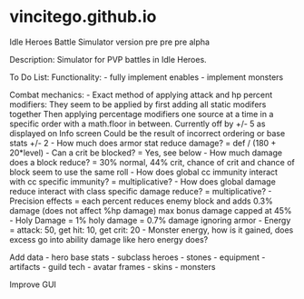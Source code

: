 # vincitego.github.io
Idle Heroes Battle Simulator version pre pre pre alpha


Description:
  Simulator for PVP battles in Idle Heroes. 

  
To Do List:
  Functionality:
    - fully implement enables
    - implement monsters

  Combat mechanics:
    - Exact method of applying attack and hp percent modifiers: 
      They seem to be applied by first adding all static modifers together
      Then applying percentage modifiers one source at a time in a specific order with a math.floor in between.
      Currently off by +/- 5 as displayed on Info screen
      Could be the result of incorrect ordering or base stats +/- 2
    - How much does armor stat reduce damage?
        = def / (180 + 20*level)
    - Can a crit be blocked?
        = Yes, see below
    - How much damage does a block reduce?
        = 30% normal, 44% crit, chance of crit and chance of block seem to use the same roll
    - How does global cc immunity interact with cc specific immunity?
        = multiplicative?
    - How does global damage reduce interact with class specific damage reduce?
        = multiplicative?
    - Precision effects
        = each percent reduces enemy block and adds 0.3% damage (does not affect %hp damage)
          max bonus damage capped at 45%
    - Holy Damage
        = 1% holy damage = 0.7% damage ignoring armor
    - Energy
        = attack: 50, get hit: 10, get crit: 20
    - Monster energy, how is it gained, does excess go into ability damage like hero energy does?

  Add data
    - hero base stats
    - subclass heroes
    - stones
    - equipment
    - artifacts
    - guild tech
    - avatar frames
    - skins
    - monsters

  Improve GUI